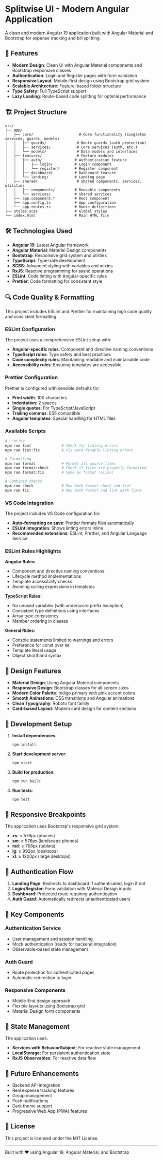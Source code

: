 # Splitwise UI - Modern Angular Application

A clean and modern Angular 19 application built with Angular Material and Bootstrap for expense tracking and bill splitting.

## 🚀 Features

- **Modern Design**: Clean UI with Angular Material components and Bootstrap responsive classes
- **Authentication**: Login and Register pages with form validation
- **Responsive Layout**: Mobile-first design using Bootstrap grid system
- **Scalable Architecture**: Feature-based folder structure
- **Type Safety**: Full TypeScript support
- **Lazy Loading**: Route-based code splitting for optimal performance

## 🏗️ Project Structure

```
src/
├── app/
│   ├── core/                     # Core functionality (singleton services, guards, models)
│   │   ├── guards/              # Route guards (auth protection)
│   │   ├── services/            # Core services (auth, etc.)
│   │   └── models/              # Data models and interfaces
│   ├── features/                # Feature modules
│   │   ├── auth/               # Authentication feature
│   │   │   ├── login/          # Login component
│   │   │   └── register/       # Register component
│   │   ├── dashboard/          # Dashboard feature
│   │   └── landing/            # Landing page
│   ├── shared/                  # Shared components, services, utilities
│   │   ├── components/         # Reusable components
│   │   └── services/           # Shared services
│   ├── app.component.*         # Root component
│   ├── app.config.ts           # App configuration
│   └── app.routes.ts           # Route definitions
├── styles.scss                 # Global styles
└── index.html                  # Main HTML file
```

## 🛠️ Technologies Used

- **Angular 19**: Latest Angular framework
- **Angular Material**: Material Design components
- **Bootstrap**: Responsive grid system and utilities
- **TypeScript**: Type-safe development
- **SCSS**: Advanced styling with variables and mixins
- **RxJS**: Reactive programming for async operations
- **ESLint**: Code linting with Angular-specific rules
- **Prettier**: Code formatting for consistent style

## 🔍 Code Quality & Formatting

This project includes ESLint and Prettier for maintaining high code quality and consistent formatting.

### ESLint Configuration

The project uses a comprehensive ESLint setup with:

- **Angular-specific rules**: Component and directive naming conventions
- **TypeScript rules**: Type safety and best practices
- **Code complexity rules**: Maintaining readable and maintainable code
- **Accessibility rules**: Ensuring templates are accessible

### Prettier Configuration

Prettier is configured with sensible defaults for:

- **Print width**: 100 characters
- **Indentation**: 2 spaces
- **Single quotes**: For TypeScript/JavaScript
- **Trailing commas**: ES5 compatible
- **Angular templates**: Special handling for HTML files

### Available Scripts

```bash
# Linting
npm run lint              # Check for linting errors
npm run lint:fix          # Fix auto-fixable linting errors

# Formatting
npm run format            # Format all source files
npm run format:check      # Check if files are properly formatted
npm run format:fix        # Same as format (alias)

# Combined checks
npm run check             # Run both format check and lint
npm run fix               # Run both format and lint with fixes
```

### VS Code Integration

The project includes VS Code configuration for:

- **Auto-formatting on save**: Prettier formats files automatically
- **ESLint integration**: Shows linting errors inline
- **Recommended extensions**: ESLint, Prettier, and Angular Language Service

### ESLint Rules Highlights

**Angular Rules:**

- Component and directive naming conventions
- Lifecycle method implementations
- Template accessibility checks
- Avoiding calling expressions in templates

**TypeScript Rules:**

- No unused variables (with underscore prefix exception)
- Consistent type definitions using interfaces
- Array type consistency
- Member ordering in classes

**General Rules:**

- Console statements limited to warnings and errors
- Preference for const over let
- Template literal usage
- Object shorthand syntax

## 🎨 Design Features

- **Material Design**: Using Angular Material components
- **Responsive Design**: Bootstrap classes for all screen sizes
- **Modern Color Palette**: Indigo primary with pink accent colors
- **Smooth Animations**: CSS transitions and Angular animations
- **Clean Typography**: Roboto font family
- **Card-based Layout**: Modern card design for content sections

## 🔧 Development Setup

1. **Install dependencies**:

   ```bash
   npm install
   ```

2. **Start development server**:

   ```bash
   npm start
   ```

3. **Build for production**:

   ```bash
   npm run build
   ```

4. **Run tests**:
   ```bash
   npm test
   ```

## 📱 Responsive Breakpoints

The application uses Bootstrap's responsive grid system:

- **xs**: < 576px (phones)
- **sm**: ≥ 576px (landscape phones)
- **md**: ≥ 768px (tablets)
- **lg**: ≥ 992px (desktops)
- **xl**: ≥ 1200px (large desktops)

## 🔐 Authentication Flow

1. **Landing Page**: Redirects to dashboard if authenticated, login if not
2. **Login/Register**: Form validation with Material Design inputs
3. **Dashboard**: Protected route requiring authentication
4. **Auth Guard**: Automatically redirects unauthenticated users

## 🧩 Key Components

### Authentication Service

- User management and session handling
- Mock authentication (ready for backend integration)
- Observable-based state management

### Auth Guard

- Route protection for authenticated pages
- Automatic redirection to login

### Responsive Components

- Mobile-first design approach
- Flexible layouts using Bootstrap grid
- Material Design form components

## 🔄 State Management

The application uses:

- **Services with BehaviorSubject**: For reactive state management
- **LocalStorage**: For persistent authentication state
- **RxJS Observables**: For reactive data flow

## 🎯 Future Enhancements

- Backend API integration
- Real expense tracking features
- Group management
- Push notifications
- Dark theme support
- Progressive Web App (PWA) features

## 📄 License

This project is licensed under the MIT License.

---

Built with ❤️ using Angular 19, Angular Material, and Bootstrap
